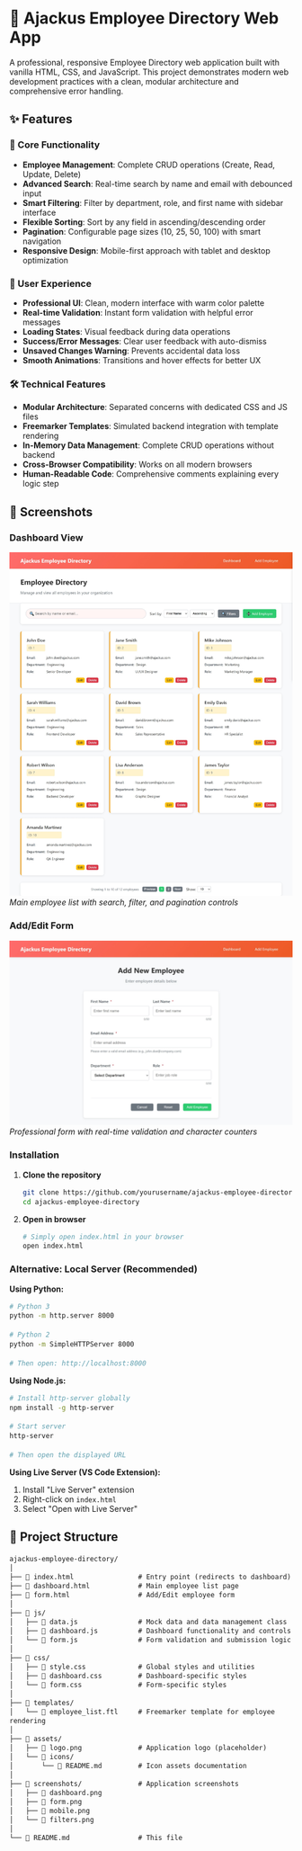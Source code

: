 # 🏢 Ajackus Employee Directory Web App

A professional, responsive Employee Directory web application built with vanilla HTML, CSS, and JavaScript. This project demonstrates modern web development practices with a clean, modular architecture and comprehensive error handling.



## ✨ Features

### 🎯 Core Functionality
- **Employee Management**: Complete CRUD operations (Create, Read, Update, Delete)
- **Advanced Search**: Real-time search by name and email with debounced input
- **Smart Filtering**: Filter by department, role, and first name with sidebar interface
- **Flexible Sorting**: Sort by any field in ascending/descending order
- **Pagination**: Configurable page sizes (10, 25, 50, 100) with smart navigation
- **Responsive Design**: Mobile-first approach with tablet and desktop optimization

### 🎨 User Experience
- **Professional UI**: Clean, modern interface with warm color palette
- **Real-time Validation**: Instant form validation with helpful error messages
- **Loading States**: Visual feedback during data operations
- **Success/Error Messages**: Clear user feedback with auto-dismiss
- **Unsaved Changes Warning**: Prevents accidental data loss
- **Smooth Animations**: Transitions and hover effects for better UX

### 🛠️ Technical Features
- **Modular Architecture**: Separated concerns with dedicated CSS and JS files
- **Freemarker Templates**: Simulated backend integration with template rendering
- **In-Memory Data Management**: Complete CRUD operations without backend
- **Cross-Browser Compatibility**: Works on all modern browsers
- **Human-Readable Code**: Comprehensive comments explaining every logic step



## 📸 Screenshots

### Dashboard View
![Dashboard](screenshots/dashboard.jpeg)
*Main employee list with search, filter, and pagination controls*

### Add/Edit Form
![Form](screenshots/form.jpeg)
*Professional form with real-time validation and character counters*

### Installation

1. **Clone the repository**
   ```bash
   git clone https://github.com/yourusername/ajackus-employee-directory.git
   cd ajackus-employee-directory
   ```

2. **Open in browser**
   ```bash
   # Simply open index.html in your browser
   open index.html
   ```

### Alternative: Local Server (Recommended)

**Using Python:**
```bash
# Python 3
python -m http.server 8000

# Python 2
python -m SimpleHTTPServer 8000

# Then open: http://localhost:8000
```

**Using Node.js:**
```bash
# Install http-server globally
npm install -g http-server

# Start server
http-server

# Then open the displayed URL
```

**Using Live Server (VS Code Extension):**
1. Install "Live Server" extension
2. Right-click on `index.html`
3. Select "Open with Live Server"

## 📁 Project Structure

```
ajackus-employee-directory/
│
├── 📄 index.html                # Entry point (redirects to dashboard)
├── 📄 dashboard.html            # Main employee list page
├── 📄 form.html                 # Add/Edit employee form
│
├── 📁 js/
│   ├── 📄 data.js               # Mock data and data management class
│   ├── 📄 dashboard.js          # Dashboard functionality and controls
│   └── 📄 form.js               # Form validation and submission logic
│
├── 📁 css/
│   ├── 📄 style.css             # Global styles and utilities
│   ├── 📄 dashboard.css         # Dashboard-specific styles
│   └── 📄 form.css              # Form-specific styles
│
├── 📁 templates/
│   └── 📄 employee_list.ftl     # Freemarker template for employee rendering
│
├── 📁 assets/
│   ├── 📄 logo.png              # Application logo (placeholder)
│   └── 📁 icons/
│       └── 📄 README.md         # Icon assets documentation
│
├── 📁 screenshots/              # Application screenshots
│   ├── 📄 dashboard.png
│   ├── 📄 form.png
│   ├── 📄 mobile.png
│   └── 📄 filters.png
│
└── 📄 README.md                 # This file
```

